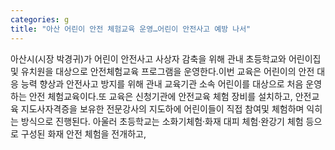 ```yaml
---
categories: g
title: "아산 어린이 안전 체험교육 운영…어린이 안전사고 예방 나서"
---
```

아산시(시장 박경귀)가 어린이 안전사고 사상자 감축을 위해 관내 초등학교와 어린이집 및 유치원을 대상으로 안전체험교육 프로그램을 운영한다.이번 교육은 어린이의 안전 대응 능력 향상과 안전사고 방지를 위해 관내 교육기관 소속 어린이를 대상으로 처음 운영하는 안전 체험교육이다.또 교육은 신청기관에 안전교육 체험 장비를 설치하고, 안전교육 지도사자격증을 보유한 전문강사의 지도하에 어린이들이 직접 참여및 체험하며 익히는 방식으로 진행된다. 아울러 초등학교는 소화기체험·화재 대피 체험·완강기 체험 등으로 구성된 화재 안전 체험을 전개하고,